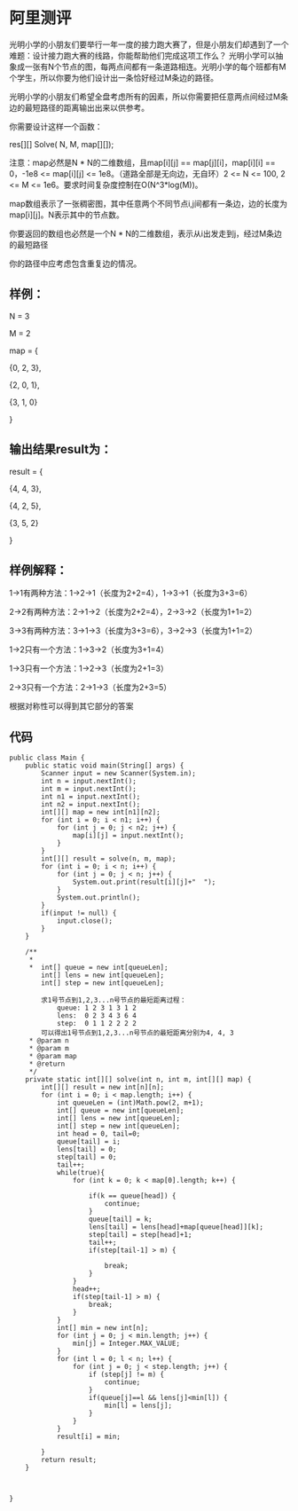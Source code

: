 # 阿里测评 #
光明小学的小朋友们要举行一年一度的接力跑大赛了，但是小朋友们却遇到了一个难题：设计接力跑大赛的线路，你能帮助他们完成这项工作么？
光明小学可以抽象成一张有N个节点的图，每两点间都有一条道路相连。光明小学的每个班都有M个学生，所以你要为他们设计出一条恰好经过M条边的路径。

光明小学的小朋友们希望全盘考虑所有的因素，所以你需要把任意两点间经过M条边的最短路径的距离输出出来以供参考。

你需要设计这样一个函数：

res[][] Solve( N, M, map[][]);

注意：map必然是N * N的二维数组，且map[i][j] == map[j][i]，map[i][i] == 0，-1e8 <= map[i][j] <= 1e8。（道路全部是无向边，无自环）2 <= N <= 100, 2 <= M <= 1e6。要求时间复杂度控制在O(N^3*log(M))。

map数组表示了一张稠密图，其中任意两个不同节点i,j间都有一条边，边的长度为map[i][j]。N表示其中的节点数。

你要返回的数组也必然是一个N * N的二维数组，表示从i出发走到j，经过M条边的最短路径

你的路径中应考虑包含重复边的情况。
## 样例： ##
N = 3

M = 2

map = {

{0, 2, 3},

{2, 0, 1},

{3, 1, 0}

}
## 输出结果result为： ##
result = {

{4, 4, 3},

{4, 2, 5},

{3, 5, 2}

}
## 样例解释： ##
1->1有两种方法：1->2->1（长度为2+2=4），1->3->1（长度为3+3=6）

2->2有两种方法：2->1->2（长度为2+2=4），2->3->2（长度为1+1=2）

3->3有两种方法：3->1->3（长度为3+3=6），3->2->3（长度为1+1=2）

1->2只有一个方法：1->3->2（长度为3+1=4）

1->3只有一个方法：1->2->3（长度为2+1=3）

2->3只有一个方法：2->1->3（长度为2+3=5）

根据对称性可以得到其它部分的答案

## 代码 ##
	
	public class Main {
		public static void main(String[] args) {
			Scanner input = new Scanner(System.in);
			int n = input.nextInt();
			int m = input.nextInt();
			int n1 = input.nextInt();
			int n2 = input.nextInt();
			int[][] map = new int[n1][n2];
			for (int i = 0; i < n1; i++) {
				for (int j = 0; j < n2; j++) {
					map[i][j] = input.nextInt();
				}
			}
			int[][] result = solve(n, m, map);
			for (int i = 0; i < n; i++) {
				for (int j = 0; j < n; j++) {
					System.out.print(result[i][j]+"  ");
				}
				System.out.println();
			}
			if(input != null) {
				input.close();
			}
		}
	
		/**
		 *  
		 *  int[] queue = new int[queueLen];
			int[] lens = new int[queueLen];
			int[] step = new int[queueLen];
			
			求1号节点到1,2,3...n号节点的最短距离过程：
				queue: 1 2 3 1 3 1 2
				lens:  0 2 3 4 3 6 4
				step:  0 1 1 2 2 2 2
			可以得出1号节点到1,2,3...n号节点的最短距离分别为4, 4, 3
		 * @param n
		 * @param m
		 * @param map
		 * @return
		 */
		private static int[][] solve(int n, int m, int[][] map) {
			int[][] result = new int[n][n];
			for (int i = 0; i < map.length; i++) {
				int queueLen = (int)Math.pow(2, m+1);
				int[] queue = new int[queueLen];
				int[] lens = new int[queueLen];
				int[] step = new int[queueLen];
				int head = 0, tail=0;
				queue[tail] = i;
				lens[tail] = 0;
				step[tail] = 0;
				tail++;
				while(true){
					for (int k = 0; k < map[0].length; k++) {
						
						if(k == queue[head]) {
							continue;
						}
						queue[tail] = k;
						lens[tail] = lens[head]+map[queue[head]][k];
						step[tail] = step[head]+1;
						tail++;
						if(step[tail-1] > m) {
							
							break;
						}
					}
					head++;
					if(step[tail-1] > m) {
						break;
					}
				}
				int[] min = new int[n];
				for (int j = 0; j < min.length; j++) {
					min[j] = Integer.MAX_VALUE;
				}
				for (int l = 0; l < n; l++) {
					for (int j = 0; j < step.length; j++) {
						if (step[j] != m) {
							continue;
						}
						if(queue[j]==l && lens[j]<min[l]) {
							min[l] = lens[j];
						}
					}
				}
				result[i] = min;
				
			}
			return result;
		}
	
		
	
	}

